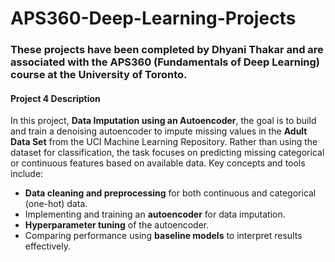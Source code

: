 # APS360-Deep-Learning-Projects

### These projects have been completed by Dhyani Thakar and are associated with the APS360 (Fundamentals of Deep Learning) course at the University of Toronto.

#### Project 4 Description
In this project, **Data Imputation using an Autoencoder**, the goal is to build and train a denoising autoencoder to impute missing values in the **Adult Data Set** from the UCI Machine Learning Repository. Rather than using the dataset for classification, the task focuses on predicting missing categorical or continuous features based on available data. Key concepts and tools include:

- **Data cleaning and preprocessing** for both continuous and categorical (one-hot) data.
- Implementing and training an **autoencoder** for data imputation.
- **Hyperparameter tuning** of the autoencoder.
- Comparing performance using **baseline models** to interpret results effectively.
